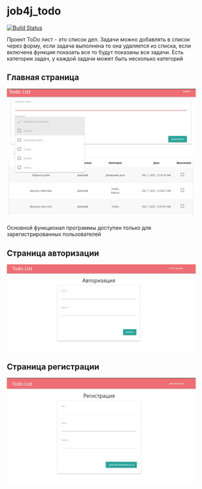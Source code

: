 # job4j_todo
[![Build Status](https://app.travis-ci.com/demonick82/job4j_todo.svg?branch=master)](https://app.travis-ci.com/demonick82/job4j_todo)

Проект ToDo лист - это список дел. Задачи можно добавлять в список через форму, 
если задача выполнена то она удаляется из списка, если включена функция показать 
все то будут показаны все задачи. Есть категории задач, у каждой задачи может быть несколько категорий
## Главная страница

![ScreenShot](img/3.jpg "index.html")

Основной функционал программы доступен только для зарегистрированных пользователей 

## Страница авторизации

![ScreenShot](img/1.jpg "login.html")

## Страница регистрации

![ScreenShot](img/2.jpg "registr.html")

